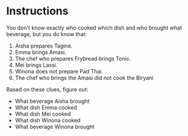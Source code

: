 # Instructions

You don't know exactly who cooked which dish and who brought what beverage, but you do know that:

1. Aisha prepares Tagine.
2. Emma brings Amasi.
3. The chef who prepares Frybread brings Tonic.
4. Mei brings Lassi.
5. Winona does not prepare Pad Thai.
6. The chef who brings the Amasi did not cook the Biryani

Based on these clues, figure out:

- What beverage Aisha brought
- What dish Emma cooked
- What dish Mei cooked
- What dish Winona cooked
- What beverage Winona brought
